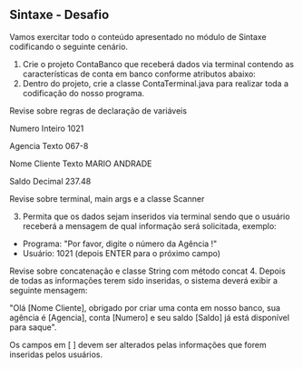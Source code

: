 <h2>Sintaxe - Desafio</h2>

Vamos exercitar todo o conteúdo apresentado no módulo de Sintaxe codificando o seguinte cenário.

 1. Crie o projeto ContaBanco que receberá dados via terminal contendo as características de conta em banco conforme atributos abaixo:
 2. Dentro do projeto, crie a classe ContaTerminal.java para realizar toda a codificação do nosso programa.

Revise sobre regras de declaração de variáveis

Numero	Inteiro	1021

Agencia	Texto	067-8

Nome Cliente	Texto	MARIO ANDRADE

Saldo	Decimal	237.48

Revise sobre terminal, main args e a classe Scanner

 3. Permita que os dados sejam inseridos via terminal sendo que o usuário receberá a mensagem de qual informação será solicitada, exemplo:

 - Programa: "Por favor, digite o número da Agência !"
 - Usuário: 1021 (depois ENTER para o próximo campo)
 
Revise sobre concatenação e classe String com método concat
 4. Depois de todas as informações terem sido inseridas, o sistema deverá exibir a seguinte mensagem:
 
"Olá [Nome Cliente], obrigado por criar uma conta em nosso banco, sua agência é [Agencia], conta [Numero] e seu saldo [Saldo] já está disponível para saque".

Os campos em [ ] devem ser alterados pelas informações que forem inseridas pelos usuários.
